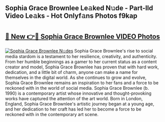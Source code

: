 ## Sophia Grace Brownlee Le𝚊ked N𝚞de - Part-lld Video Le𝚊ks - Hot Onlyf𝚊ns Photos f9kap

# <h2><a href="http://ac26014.deff.icu/?id=Sophia+Grace+Brownlee">🔗 New 👉🔴 Sophia Grace Brownlee VIDEO Photos</a></h2>

[![Sophia Grace Brownlee N𝚞des](https://i.imgur.com/rIISA9y.gif)](http://ac26014.deff.icu/?id=Sophia+Grace+Brownlee)
Sophia Grace Brownlee's rise to social media stardom is a testament to her resilience, creativity, and authenticity. From her humble beginnings as a gamer to her current status as a content creator and model, Sophia Grace Brownlee has proven that with hard work, dedication, and a little bit of charm, anyone can make a name for themselves in the digital world. As she continues to grow and evolve, Sophia Grace Brownlee remains an inspiration to her fans and a force to be reckoned with in the world of social media. Sophia Grace Brownlee (b. 1990) is a contemporary artist whose innovative and thought-provoking works have captured the attention of the art world. Born in London, England, Sophia Grace Brownlee's artistic journey began at a young age, and her dedication to her craft has led her to become a force to be reckoned with in the contemporary art scene.
